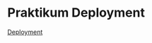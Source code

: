 # Praktikum Deployment

[Deployment](https://625e22b35dfd0227a125dd78--taskdeploy-nurlailiamalia.netlify.app/)